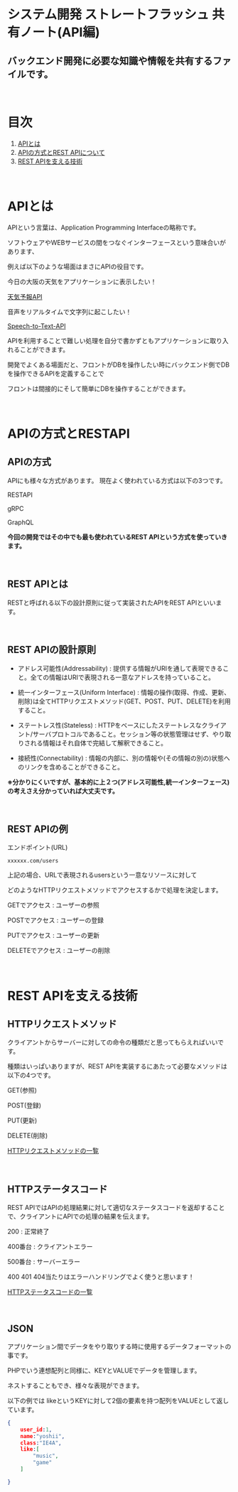 # システム開発 ストレートフラッシュ 共有ノート(API編)
## バックエンド開発に必要な知識や情報を共有するファイルです。

<BR>

# 目次
<!-- 目次部分(リンクになるところ) -->
1. [APIとは](#anchor1)
1. [APIの方式とREST APIについて](#anchor2)
1. [REST APIを支える技術](#anchor3)

<BR>

<a id="anchor1"></a>
# APIとは
APIという言葉は、Application Programming Interfaceの略称です。

ソフトウェアやWEBサービスの間をつなぐインターフェースという意味合いがあります、

例えば以下のような場面はまさにAPIの役目です。

今日の大阪の天気をアプリケーションに表示したい！

[天気予報API](https://weather.tsukumijima.net/api/forecast/city/270000)

音声をリアルタイムで文字列に起こしたい！

[Speech-to-Text-API](https://cloud.google.com/speech-to-text?hl=ja)


APIを利用することで難しい処理を自分で書かずともアプリケーションに取り入れることができます。

開発でよくある場面だと、フロントがDBを操作したい時にバックエンド側でDBを操作できるAPIを定義することで

フロントは間接的にそして簡単にDBを操作することができます。

<BR>

<a id="anchor2"></a>
# APIの方式とRESTAPI
 ## APIの方式
APIにも様々な方式があります。
現在よく使われている方式は以下の3つです。


RESTAPI

gRPC

GraphQL

**今回の開発ではその中でも最も使われているREST APIという方式を使っていきます。**

<BR>

## REST APIとは
RESTと呼ばれる以下の設計原則に従って実装されたAPIをREST APIといいます。

<BR>


## REST APIの設計原則

- アドレス可能性(Addressability) :
提供する情報がURIを通して表現できること。全ての情報はURIで表現される一意なアドレスを持っていること。

- 統一インターフェース(Uniform Interface) : 
情報の操作(取得、作成、更新、削除)は全てHTTPリクエストメソッド(GET、POST、PUT、DELETE)を利用すること。

- ステートレス性(Stateless) : 
HTTPをベースにしたステートレスなクライアント/サーバプロトコルであること。セッション等の状態管理はせず、やり取りされる情報はそれ自体で完結して解釈できること。

- 接続性(Connectability) : 
情報の内部に、別の情報や(その情報の別の)状態へのリンクを含めることができること。


**※分かりにくいですが、基本的に上２つ(アドレス可能性,統一インターフェース)の考えさえ分かっていれば大丈夫です。**

<BR>

## REST APIの例

エンドポイント(URL)
```
xxxxxx.com/users
```

上記の場合、URLで表現されるusersという一意なリソースに対して

どのようなHTTPリクエストメソッドでアクセスするかで処理を決定します。

GETでアクセス : ユーザーの参照

POSTでアクセス : ユーザーの登録

PUTでアクセス : ユーザーの更新

DELETEでアクセス : ユーザーの削除

<BR>

<a id="anchor3"></a>
# REST APIを支える技術

## HTTPリクエストメソッド
クライアントからサーバーに対しての命令の種類だと思ってもらえればいいです。


種類はいっぱいありますが、REST APIを実装するにあたって必要なメソッドは以下の4つです。

GET(参照)

POST(登録)

PUT(更新)

DELETE(削除)

[HTTPリクエストメソッドの一覧](https://pasomaki.com/web-http-request-method/)

<BR>


## HTTPステータスコード
REST APIではAPIの処理結果に対して適切なステータスコードを返却することで、クライアントにAPIでの処理の結果を伝えます。


200 : 正常終了

400番台 : クライアントエラー

500番台 : サーバーエラー


400 401 404当たりはエラーハンドリングでよく使うと思います！

[HTTPステータスコードの一覧](https://qiita.com/takuo_maeda/items/9cff0b03e74f8f600eee)

<BR>


## JSON

アプリケーション間でデータをやり取りする時に使用するデータフォーマットの事です。

PHPでいう連想配列と同様に、KEYとVALUEでデータを管理します。

ネストすることもでき、様々な表現ができます。

以下の例では likeというKEYに対して2個の要素を持つ配列をVALUEとして返しています。

```json:sample.json
{
    user_id:1,
    name:"yoshii",
    class:"IE4A",
    like:[
        "music",
        "game"
    ]

}
```